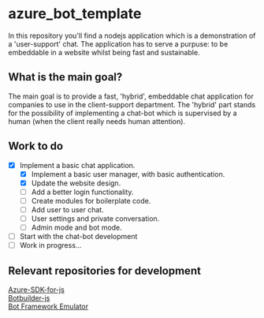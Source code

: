 # azure_bot_template
In this repository you'll find a nodejs application which is a demonstration of a 'user-support' chat. The application has to serve a purpuse: to be embeddable in a website whilst being fast and sustainable.
 
## What is the main goal?
The main goal is to provide a fast, 'hybrid', embeddable chat application for companies to use in the client-support department. The 'hybrid' part stands for the possibility of implementing a chat-bot which is supervised by a human (when the client really needs human attention).

## Work to do
- [x] Implement a basic chat application.
     - [x] Implement a basic user manager, with basic authentication.
     - [x] Update the website design.
     - [ ] Add a better login functionality.
     - [ ] Create modules for boilerplate code. 
     - [ ] Add user to user chat.
     - [ ] User settings and private conversation.
     - [ ] Admin mode and bot mode.
- [ ] Start with the chat-bot development
- [ ] Work in progress... 

## Relevant repositories for development
[Azure-SDK-for-js](https://github.com/Azure/azure-sdk-for-js)\
[Botbuilder-js](https://github.com/Microsoft/botbuilder-js)\
[Bot Framework Emulator](https://github.com/microsoft/BotFramework-Emulator)


